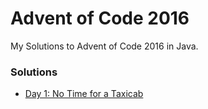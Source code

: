 # Advent of Code 2016
My Solutions to Advent of Code 2016 in Java.

### Solutions

* [Day 1: No Time for a Taxicab](./src/day1/)
